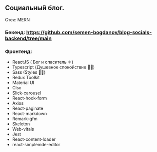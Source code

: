 ## Социальный блог. 

Стек: MERN
### Бекенд: https://github.com/semen-bogdanov/blog-socials-backend/tree/main
### Фронтенд:

- ReactJS ( Бог и спаситель ⚛︎)
- Typescript (Душевное спокойствие 🙏🏻)
- Sass (Styles 💅🏻)
- Redux Toolkit
- Material UI 
- Clsx
- Slick-carousel
- React-hook-form
- Axios
- React-paginate
- React-markdown
- Remark-gfm
- Skeleton
- Web-vitals
- Jest
- React-content-loader
- react-simplemde-editor

 
